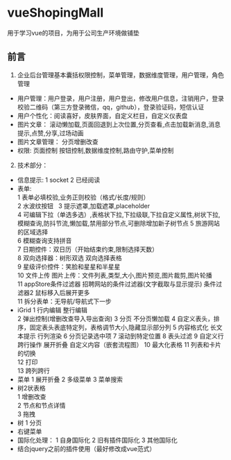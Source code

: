 # vueShopingMall  
用于学习vue的项目，为用于公司生产环境做铺垫

## 前言
1)  企业后台管理基本囊括权限控制，菜单管理，数据维度管理，用户管理，角色管理   
+  用户管理：用户登录，用户注册，用户登出，修改用户信息，注销用户，登录校验二维码（第三方登录微信，qq，github），登录验证码，短信认证  
+  用户个性化：阅读喜好，皮肤界面，自定义栏目，自定义仪表盘  
+  图片文章： 滚动懒加载,页面回退到上次位置,分页查看,点击加载新消息,消息提示,点赞,分享,过场动画  
+  图片文章管理： 分页增删改查  
+  权限: 页面控制 按钮控制,数据维度控制,路由守护,菜单控制  
2)  技术部分：  
+  信息提示:
1  socket
2  已经阅读 
+  表单:   
1  表单必填校验,业务正则校验（格式/长度/规则）  
2  水波纹按钮  
3  提示遮罩,加载遮罩,placeholder  
4  可编辑下拉（单选多选）,表格状下拉,下拉级联,下拉自定义属性,树状下拉,模糊查询,防抖节流,懒加载,禁用部分节点,可删除增加新子树节点
5  旅游网站的区域选择  
6  模糊查询支持拼音  
7  日期控件：双日历（开始结束约束,限制选择天数）  
8  双向选择器：树形双选 双向选择表格   
9  星级评价控件：笑脸和星星和半星星  
10 文件上传 图片上传：文件列表,类型,大小,图片预览,图片裁剪,图片轮播  
11 appStore条件过滤器 招聘网站的条件过滤器(文字截取与显示提示) 条件过滤器2 鼠标移入后展开更多  
11 拆分表单：无导航/导航式下一步  
+  iGrid
1  行内编辑 整行编辑  
2  弹出控制(增删改查导入导出查询)
3  分页 不分页懒加载
4  自定义表头，排序，固定表头表底特定列，表格调节大小,隐藏显示部分列
5  内容格式化 长文本提示 行列渲染
6  分页记录选中项
7  滚动到特定位置
8  表头过滤
9  自定义行 跨行操作 展开折叠 自定义内容（嵌套流程图）
10  最大化表格
11 列表和卡片的切换  
12 打印  
13 跨列跨行  
+  菜单
1  展开折叠
2  多级菜单
3  菜单搜索
+  树2状表格  
1  增删改查  
2  节点和节点详情  
3  拖拽  
+  树
1  分页
+  右键菜单
+  国际化处理： 
1  自身国际化
2  旧有插件国际化
3  其他国际化  
+  结合jquery之前的插件使用（最好修改成vue范式）
